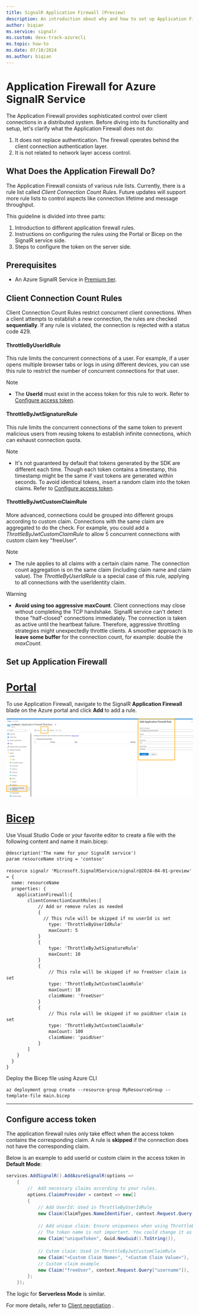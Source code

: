 ```yaml
---
title: SignalR Application Firewall (Preview)
description: An introduction about why and how to set up Application Firewall for Azure SignalR service
author: biqian
ms.service: signalr
ms.custom: devx-track-azurecli
ms.topic: how-to
ms.date: 07/10/2024
ms.author: biqian
---
```

# Application Firewall for Azure SignalR Service

The Application Firewall provides sophisticated control over client connections in a distributed system. Before diving into its functionality and setup, let's clarify what the Application Firewall does not do:

1. It does not replace authentication. The firewall operates behind the client connection authentication layer.
2. It is not related to network layer access control.

## What Does the Application Firewall Do?

The Application Firewall consists of various rule lists. Currently, there is a rule list called *Client Connection Count Rules*. Future updates will support more rule lists to control aspects like connection lifetime and message throughput.

This guideline is divided into three parts:
1. Introduction to different application firewall rules.
2. Instructions on configuring the rules using the Portal or Bicep on the SignalR service side.
3. Steps to configure the token on the server side.

## Prerequisites

* An Azure SignalR Service in [Premium tier](https://azure.microsoft.com/pricing/details/signalr-service/).

## Client Connection Count Rules
Client Connection Count Rules restrict concurrent client connections. When a client attempts to establish a new connection, the rules are checked **sequentially**. If any rule is violated, the connection is rejected with a status code 429.

   #### ThrottleByUserIdRule
   This rule limits the concurrent connections of a user. For example, if a user opens multiple browser tabs or logs in using different devices, you can use this rule to restrict the number of concurrent connections for that user.

  > [!NOTE]
  > * The **UserId** must exist in the access token for this rule to work. Refer to [Configure access token](#configure-access-token).

   
   #### ThrottleByJwtSignatureRule
   This rule limits the concurrent connections of the same token to prevent malicious users from reusing tokens to establish infinite connections, which can exhaust connection quota.

  > [!NOTE]
  > * It's not guaranteed by default that tokens generated by the SDK are different each time. Though each token contains a timestamp, this timestamp might be the same if vast tokens are generated within seconds. To avoid identical tokens, insert a random claim into the token claims.  Refer to [Configure access token](#configure-access-token).


   #### ThrottleByJwtCustomClaimRule

   More advanced, connections could be grouped into different groups according to custom claim. Connections with the same claim are aggregated to do the check. For example, you could add a *ThrottleByJwtCustomClaimRule* to allow 5 concurrent connections with custom claim key "freeUser".

   > [!NOTE]
   > * The rule applies to all claims with a certain claim name. The connection count aggregation is on the same claim (including claim name and claim value). The *ThrottleByUserIdRule* is a special case of this rule, applying to all connections with the userIdentity claim.
   

> [!WARNING]
> * **Avoid using too aggressive maxCount**. Client connections may close without completing the TCP handshake. SignalR service can't detect those "half-closed" connections immediately. The connection is taken as active until the heartbeat failure. Therefore, aggressive throttling strategies might unexpectedly throttle clients. A smoother approach is to **leave some buffer** for the connection count, for example: double the *maxCount*.



## Set up Application Firewall 

# [Portal](#tab/Portal)
To use Application Firewall, navigate to the SignalR **Application Firewall** blade on the Azure portal and click **Add** to add a rule. 

![Screenshot of adding application firewall rules for Azure SignalR on Portal.](./media/signalr-howto-config-application-firewall/signalr-add-application-firewall-rule.png "Add rule")

# [Bicep](#tab/Bicep)

Use Visual Studio Code or your favorite editor to create a file with the following content and name it main.bicep:

```bicep
@description('The name for your SignalR service')
param resourceName string = 'contoso'

resource signalr 'Microsoft.SignalRService/signalr@2024-04-01-preview' = {
  name: resourceName
  properties: {
    applicationFirewall:{
        clientConnectionCountRules:[
            // Add or remove rules as needed
            {
              // This rule will be skipped if no userId is set
                type: 'ThrottleByUserIdRule'
                maxCount: 5
            }
            {
                type: 'ThrottleByJwtSignatureRule'
                maxCount: 10
            }
            {
                // This rule will be skipped if no freeUser claim is set
                type: 'ThrottleByJwtCustomClaimRule'
                maxCount: 10
                claimName: 'freeUser'
            }
            {
                // This rule will be skipped if no paidUser claim is set
                type: 'ThrottleByJwtCustomClaimRule'  
                maxCount: 100
                claimName: 'paidUser'
            }
        ]
    }
  }
}

```

Deploy the Bicep file using Azure CLI 
   ```azurecli
   az deployment group create --resource-group MyResourceGroup --template-file main.bicep
   ```

----



## Configure access token
The application firewall rules only take effect when the access token contains the corresponding claim. A rule is **skipped** if the connection does not have the corresponding claim. 

Below is an example to add userId or custom claim in the access token in **Default Mode**:

```cs
services.AddSignalR().AddAzureSignalR(options =>
    {
        //  Add necessary claims according to your rules.
        options.ClaimsProvider = context => new[]
        {
            // Add UserId: Used in ThrottleByUserIdRule
            new Claim(ClaimTypes.NameIdentifier, context.Request.Query["username"]),

            // Add unique claim: Ensure uniqueness when using ThrottleByJwtSignatureRule. 
            // The token name is not important. You could change it as you like.
            new Claim("uniqueToken", Guid.NewGuid().ToString()),
           
            // Cutom claim: Used in ThrottleByJwtCustomClaimRule
            new Claim("<Custom Claim Name>", "<Custom Claim Value>"),
            // Custom claim example
            new Claim("freeUser", context.Request.Query["username"]),
        };
    });
```
The logic for **Serverless Mode** is similar.

For more details, refer to [Client negotiation](signalr-concept-client-negotiation.md#what-can-you-do-during-negotiation) .  





